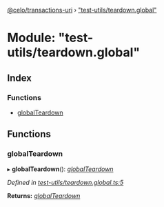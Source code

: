 [@celo/transactions-uri](../README.md) › ["test-utils/teardown.global"](_test_utils_teardown_global_.md)

# Module: "test-utils/teardown.global"

## Index

### Functions

* [globalTeardown](_test_utils_teardown_global_.md#globalteardown)

## Functions

###  globalTeardown

▸ **globalTeardown**(): *[globalTeardown](_test_utils_teardown_global_.md#globalteardown)*

*Defined in [test-utils/teardown.global.ts:5](https://github.com/celo-org/celo-monorepo/blob/master/packages/sdk/transactions-uri/src/test-utils/teardown.global.ts#L5)*

**Returns:** *[globalTeardown](_test_utils_teardown_global_.md#globalteardown)*
